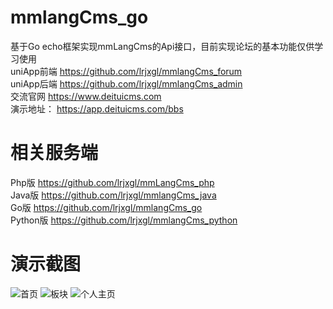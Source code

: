 # mmlangCms_go
  基于Go echo框架实现mmLangCms的Api接口，目前实现论坛的基本功能仅供学习使用  
    uniApp前端 https://github.com/lrjxgl/mmlangCms_forum  
    uniApp后端 https://github.com/lrjxgl/mmlangCms_admin  
   交流官网 https://www.deituicms.com  
   演示地址： https://app.deituicms.com/bbs  
# 相关服务端
   Php版 https://github.com/lrjxgl/mmLangCms_php  
   Java版 https://github.com/lrjxgl/mmlangCms_java   
   Go版 https://github.com/lrjxgl/mmlangCms_go  
   Python版 https://github.com/lrjxgl/mmlangCms_python  
# 演示截图
   ![首页](https://shuxianglai.oss-cn-hangzhou.aliyuncs.com/attach/2022/03/30/356.jpg)
   ![板块](https://shuxianglai.oss-cn-hangzhou.aliyuncs.com/attach/2022/03/30/353.jpg) 
   ![个人主页](https://shuxianglai.oss-cn-hangzhou.aliyuncs.com/attach/2022/03/30/354.jpg) 
    

 

 
